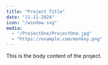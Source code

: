 ```yaml
---
title: "Project Title"
date: "11-11-2024"
icon: "/window.svg"
media:
  - "/ProjectOne/ProjectOne.jpg"
  - "https://example.com/monkey.png"
---
```


This is the body content of the project.
